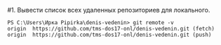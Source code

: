 #1. Вывести список всех удаленных репозиториев для локального.
```
PS C:\Users\Ирка Pipirka\denis-vedenin> git remote -v
origin  https://github.com/tms-dos17-onl/denis-vedenin.git (fetch)
origin  https://github.com/tms-dos17-onl/denis-vedenin.git (push) 
```
